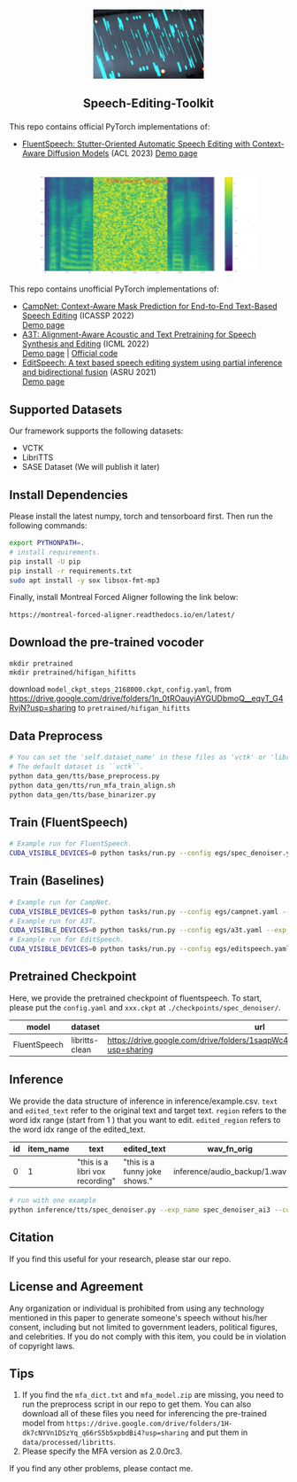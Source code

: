 <p align="center">
    <br>
    <img src="assets/logo.png" width="200"/>
    <br>
</p>

<h2 align="center">
<p> Speech-Editing-Toolkit</p>
</h2>

This repo contains official PyTorch implementations of:

- [FluentSpeech: Stutter-Oriented Automatic Speech Editing with Context-Aware Diffusion Models](https://github.com/Zain-Jiang/Speech-Editing-Toolkit) (ACL 2023) 
[Demo page](https://speechai-demo.github.io/FluentSpeech/)
<p align="center">
    <br>
    <img src="assets/spec_denoiser.gif" width="400" height="180"/>
    <br>
</p>

This repo contains unofficial PyTorch implementations of:

- [CampNet: Context-Aware Mask Prediction for End-to-End Text-Based Speech Editing](https://arxiv.org/pdf/2202.09950) (ICASSP 2022)  
[Demo page](https://hairuo55.github.io/CampNet)
- [A3T: Alignment-Aware Acoustic and Text Pretraining for Speech Synthesis and Editing](https://proceedings.mlr.press/v162/bai22d/bai22d.pdf) (ICML 2022)  
[Demo page](https://educated-toothpaste-462.notion.site/Demo-b0edd300e6004c508744c6259369a468) | [Official code](https://github.com/richardbaihe/a3t)
- [EditSpeech: A text based speech editing system using partial inference and bidirectional fusion](https://arxiv.org/pdf/2107.01554) (ASRU 2021)  
[Demo page](https://daxintan-cuhk.github.io/EditSpeech/)



## Supported Datasets
Our framework supports the following datasets:

- VCTK
- LibriTTS
- SASE Dataset (We will publish it later)

## Install Dependencies
Please install the latest numpy, torch and tensorboard first. Then run the following commands:
```bash
export PYTHONPATH=.
# install requirements.
pip install -U pip
pip install -r requirements.txt
sudo apt install -y sox libsox-fmt-mp3
```
Finally, install Montreal Forced Aligner following the link below:

`https://montreal-forced-aligner.readthedocs.io/en/latest/`

## Download the pre-trained vocoder
```
mkdir pretrained
mkdir pretrained/hifigan_hifitts
```
download `model_ckpt_steps_2168000.ckpt`, `config.yaml`, from https://drive.google.com/drive/folders/1n_0tROauyiAYGUDbmoQ__eqyT_G4RvjN?usp=sharing to `pretrained/hifigan_hifitts`

## Data Preprocess
```bash
# You can set the 'self.dataset_name' in these files as 'vctk' or 'libritts' to process these datasets. And you should also set the ``BASE_DIR`` value in ``run_mfa_train_align.sh`` to the corresponding directory. 
# The default dataset is ``vctk``.
python data_gen/tts/base_preprocess.py
python data_gen/tts/run_mfa_train_align.sh
python data_gen/tts/base_binarizer.py
```

## Train (FluentSpeech)
```bash
# Example run for FluentSpeech.
CUDA_VISIBLE_DEVICES=0 python tasks/run.py --config egs/spec_denoiser.yaml --exp_name spec_denoiser --reset
```

## Train (Baselines)
```bash
# Example run for CampNet.
CUDA_VISIBLE_DEVICES=0 python tasks/run.py --config egs/campnet.yaml --exp_name campnet --reset
# Example run for A3T.
CUDA_VISIBLE_DEVICES=0 python tasks/run.py --config egs/a3t.yaml --exp_name a3t --reset
# Example run for EditSpeech.
CUDA_VISIBLE_DEVICES=0 python tasks/run.py --config egs/editspeech.yaml --exp_name editspeech --reset
```

## Pretrained Checkpoint
Here, we provide the pretrained checkpoint of fluentspeech. To start, please put the `config.yaml` and `xxx.ckpt` at `./checkpoints/spec_denoiser/`.

|  model   | dataset  | url | checkpoint name |
| -- | -- | -- | -- |
|  FluentSpeech  | libritts-clean  | https://drive.google.com/drive/folders/1saqpWc4vrSgUZvRvHkf2QbwWSikMTyoo?usp=sharing | model_ckpt_steps_568000.ckpt |


## Inference
We provide the data structure of inference in inference/example.csv. `text` and `edited_text` refer to the original text and target text. `region` refers to the word idx range (start from 1 ) that you want to edit. `edited_region` refers to the word idx range of the edited_text.

|  id   | item_name  | text | edited_text| wav_fn_orig | edited_region| region|
| -- | -- | -- | -- | -- | -- | -- |
|  0  | 1  | "this is a libri vox recording" | "this is a funny joke shows." | inference/audio_backup/1.wav | [3,6] | [3,6] |

```bash
# run with one example
python inference/tts/spec_denoiser.py --exp_name spec_denoiser_ai3 --config egs/spec_denoiser_aishell3.yaml
```

## Citation

If you find this useful for your research, please star our repo.


## License and Agreement
Any organization or individual is prohibited from using any technology mentioned in this paper to generate someone's speech without his/her consent, including but not limited to government leaders, political figures, and celebrities. If you do not comply with this item, you could be in violation of copyright laws.


## Tips
1. If you find the ``mfa_dict.txt`` and ``mfa_model.zip`` are missing, you need to run the preprocess script in our repo to get them. You can also download all of these files you need for inferencing the pre-trained model from
``https://drive.google.com/drive/folders/1H-dk7cNYVn1DSzYq_q66rS5b5xpbdBi4?usp=sharing`` and put them in ``data/processed/libritts``. 
2. Please specify the MFA version as 2.0.0rc3.

If you find any other problems, please contact me.